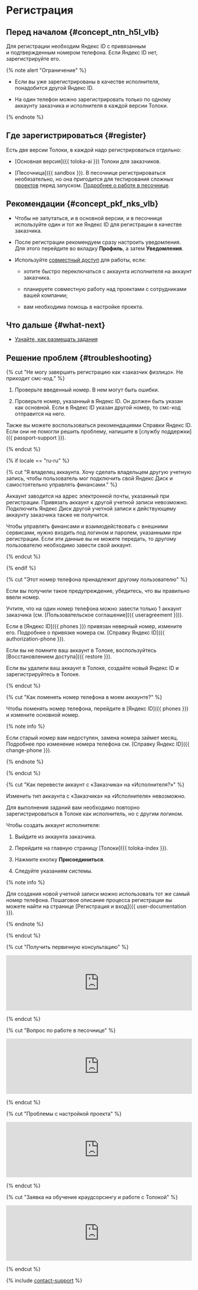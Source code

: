 # Регистрация

## Перед началом {#concept_ntn_h5l_vlb}

Для регистрации необходим Яндекс ID с привязанным и подтвержденным номером телефона. Если Яндекс ID нет, зарегистрируйте его.

{% note alert "Ограничение" %}

- Если вы уже зарегистрированы в качестве исполнителя, понадобится другой Яндекс ID.

- На один телефон можно зарегистрировать только по одному аккаунту заказчика и исполнителя в каждой версии Толоки.

{% endnote %}

## Где зарегистрироваться {#register}

Есть две версии Толоки, в каждой надо регистрироваться отдельно:

- [Основная версия]({{ toloka-ai }}) Толоки для заказчиков.

- [Песочница]({{ sandbox }}). В песочнице регистрироваться необязательно, но она пригодится для тестирования сложных [проектов](../../glossary.md#project) перед запуском. [Подробнее о работе в песочнице](sandbox.md).

## Рекомендации {#concept_pkf_nks_vlb}

- Чтобы не запутаться, и в основной версии, и в песочнице используйте один и тот же Яндекс ID для регистрации в качестве заказчика.

- После регистрации рекомендуем сразу настроить уведомления. Для этого перейдите во вкладку **Профиль**, а затем **Уведомления**.

- Используйте [совместный доступ](multiple-access.md) для работы, если:

    - хотите быстро переключаться с аккаунта исполнителя на аккаунт заказчика.

    - планируете совместную работу над проектами с сотрудниками вашей компании;

    - вам необходима помощь в настройке проекта.

## Что дальше {#what-next}

- [Узнайте, как размещать задания](first-project.md)

## Решение проблем {#troubleshooting}

{% cut "Не могу завершить регистрацию как «заказчик физлицо». Не приходит смс-код." %}

1. Проверьте введенный номер. В нем могут быть ошибки.

1. Проверьте номер, указанный в Яндекс ID. Он должен быть указан как основной. Если в Яндекс ID указан другой номер, то смс-код отправится на него.

Также вы можете воспользоваться рекомендациями Справки Яндекс ID. Если они не помогли решить проблему, напишите в [службу поддержки]({{ passport-support }}).

{% endcut %}

{% if locale == "ru-ru" %}

{% cut "Я владелец аккаунта. Хочу сделать владельцем другую учетную запись, чтобы пользователь мог подключить свой Яндекс Диск и самостоятельно управлять финансами." %}

Аккаунт заводится на адрес электронной почты, указанный при регистрации. Привязать аккаунт к другой учетной записи невозможно. Подключить Яндекс Диск другой учетной записи к действующему аккаунту заказчика также не получится.

Чтобы управлять финансами и взаимодействовать с внешними сервисами, нужно входить под логином и паролем, указанными при регистрации. Если эти данные вы не можете передать, то другому пользователю необходимо завести свой аккаунт.

{% endcut %}

{% endif %}

{% cut "Этот номер телефона принадлежит другому пользователю" %}

Если вы получили такое предупреждение, убедитесь, что вы правильно ввели номер.

Учтите, что на один номер телефона можно завести только 1 аккаунт заказчика (см. [Пользовательское соглашение]({{ useragreement }})).

Если в [Яндекс ID]({{ phones }}) привязан неверный номер, измените его. Подробнее о привязке номера см. [Справку Яндекс ID]({{ authorization-phone }}).

Если вы не помните ваш аккаунт в Толоке, воспользуйтесь [Восстановлением доступа]({{ restore }}).

Если вы удалили ваш аккаунт в Толоке, создайте новый Яндекс ID и зарегистрируйтесь в Толоке.

{% endcut %}

{% cut "Как поменять номер телефона в моем аккаунте?" %}

Чтобы поменять номер телефона, перейдите в [Яндекс ID]({{ phones }}) и измените основной номер.

{% note info %}

Если старый номер вам недоступен, замена номера займет месяц. Подробнее про изменение номера телефона см. [Справку Яндекс ID]({{ change-phone }}).

{% endnote %}

{% endcut %}

{% cut "Как перевести аккаунт с «Заказчика» на «Исполнителя?»" %}

Изменить тип аккаунта с «Заказчика» на «Исполнителя» невозможно.

Для выполнения заданий вам необходимо повторно зарегистрироваться в Толоке как исполнитель, но с другим логином.

Чтобы создать аккаунт исполнителя:

1. Выйдите из аккаунта заказчика.

1. Перейдите на главную страницу [Толоки]({{ toloka-index }}).

1. Нажмите кнопку **Присоединиться**.

1. Следуйте указаниям системы.

{% note info %}

Для создания новой учетной записи можно использовать тот же самый номер телефона. Пошаговое описание процесса регистрации вы можете найти на странице [Регистрация и вход]({{ user-documentation }}).

{% endnote %}

{% endcut %}

{% cut "Получить первичную консультацию" %}

<iframe width="100%" frameborder="0" src="https://forms.yandex.com/surveys/8745/?lang=ru&iframe=1&service=toloka-ai"></iframe>

{% endcut %}

{% cut "Вопрос по работе в песочнице" %}

<iframe width="100%" frameborder="0" src="https://forms.yandex.com/surveys/10015613/?lang=ru&iframe=1&service=toloka-ai"></iframe>

{% endcut %}

{% cut "Проблемы с настройкой проекта" %}

<iframe width="100%" frameborder="0" src="https://forms.yandex.com/surveys/8744/?lang=ru&iframe=1&service=toloka-ai"></iframe>

{% endcut %}

{% cut "Заявка на обучение краудсорсингу и работе с Толокой" %}

<iframe width="100%" frameborder="0" src="https://forms.yandex.com/surveys/10013202/?lang=ru&iframe=1&service=toloka-ai"></iframe>

{% endcut %}

{% include [contact-support](../_includes/contact-support-new.md) %}